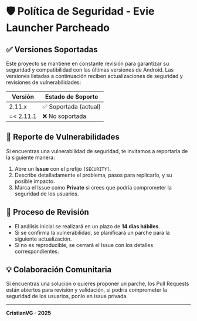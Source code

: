 # 🛡️ **Política de Seguridad - Evie Launcher Parcheado**

## ✅ **Versiones Soportadas**
Este proyecto se mantiene en constante revisión para garantizar su seguridad y compatibilidad con las últimas versiones de Android. Las versiones listadas a continuación reciben actualizaciones de seguridad y revisiones de vulnerabilidades:

| Versión     | Estado de Soporte          |
| ----------- | -------------------------- |
| 2.11.x       | :white_check_mark: Soportada (actual) |
| =< 2.11.1      | :x: No soportada          |

## 🚨 **Reporte de Vulnerabilidades**
Si encuentras una vulnerabilidad de seguridad, te invitamos a reportarla de la siguiente manera:

1. Abre un **Issue** con el prefijo `[SECURITY]`.
2. Describe detalladamente el problema, pasos para replicarlo, y su posible impacto.
3. Marca el Issue como **Private** si crees que podría comprometer la seguridad de los usuarios.

## 🔄 **Proceso de Revisión**
- El análisis inicial se realizará en un plazo de **14 días hábiles**.
- Si se confirma la vulnerabilidad, se planificará un parche para la siguiente actualización.
- Si no es reproducible, se cerrará el Issue con los detalles correspondientes.

## 💡 **Colaboración Comunitaria**
Si encuentras una solución o quieres proponer un parche, los Pull Requests están abiertos para revisión y validación, si podría comprometer la seguridad de los usuarios, ponlo en issue privada.

---

**CristianVG - 2025**
